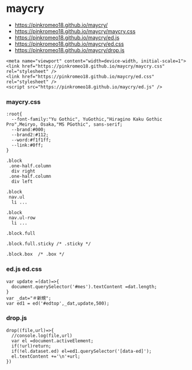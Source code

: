 # maycry

- https://pinkromeo18.github.io/maycry/
- https://pinkromeo18.github.io/maycry/maycry.css
- https://pinkromeo18.github.io/maycry/ed.js
- https://pinkromeo18.github.io/maycry/ed.css
- https://pinkromeo18.github.io/maycry/drop.js 

```
<meta name="viewport" content="width=device-width, initial-scale=1">
<link href="https://pinkromeo18.github.io/maycry/maycry.css" rel="stylesheet" />
<link href="https://pinkromeo18.github.io/maycry/ed.css" rel="stylesheet" />
<script src="https://pinkromeo18.github.io/maycry/ed.js" />
```

### maycry.css
```
:root{
  --font-family:"Yu Gothic", YuGothic,"Hiragino Kaku Gothic Pro",Meiryo, Osaka,"MS PGothic", sans-serif;  
  --brand:#000;
  --brand2:#112;
  --word:#f1f1ff;
  --link:#0ff;
}
```
```
.block
 .one-half.column
  div right
 .one-half.column
  div left
  
.block
 nav.ul
  li ...

.block
 nav.ul-row
  li ...

.block.full

.block.full.sticky /* .sticky */

.block.box  /* .box */

```

### ed.js ed.css
```
var update =(dat)=>{
  document.querySelector('#mes').textContent =dat.length;
}
var _dat="＃新規";
var ed1 = ed('#edtop',_dat,update,500);
```

### drop.js
```
drop((file,url)=>{
  //console.log(file,url)
  var el =document.activeElement;
  if(!url)return;
  if(!el.dataset.ed) el=ed1.querySelector('[data-ed]');
  el.textContent +='\n'+url;  
})
```

